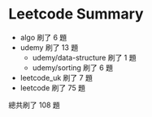 # Leetcode Summary

- algo 刷了 6 題
- udemy 刷了 13 題
  - udemy/data-structure 刷了 1 題
  - udemy/sorting 刷了 6 題
- leetcode_uk 刷了 7 題
- leetcode 刷了 75 題

總共刷了 108 題
